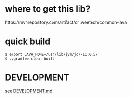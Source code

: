 

# where to get this lib?
https://mvnrepository.com/artifact/ch.weetech/common-java


# quick build
```
$ export JAVA_HOME=/usr/lib/jvm/jdk-11.0.5/
$ ./gradlew clean build
```


# DEVELOPMENT
see  [DEVELOPMENT.md](DEVELOPMENT.md)

